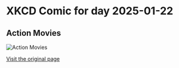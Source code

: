 
# XKCD Comic for day 2025-01-22

## Action Movies

![Action Movies](https://imgs.xkcd.com/comics/action_movies.png "By my count, only 48 of the 158 minutes in Live Free or Die Hard have action.  That's pathetic, guys.  Crank is better, but needs a bigger budget and more Summer Glau.")

[Visit the original page](https://xkcd.com/311/)
